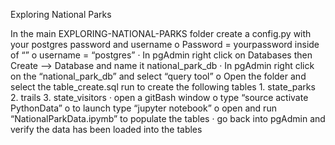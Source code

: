 Exploring National Parks

  
In the main EXPLORING-NATIONAL-PARKS folder create a config.py with your postgres password and username
          o  Password = yourpassword inside of “”
          o  username = “postgres”
·        In pgAdmin right click on Databases then Create --> Database and name it national_park_db
·        In pgAdmin right click on the “national_park_db” and select “query tool”
          o  Open the folder and select the table_create.sql run to create the following tables
                    1.      state_parks
                    2.      trails
                    3.      state_visitors
·        open a gitBash window
          o  type “source activate PythonData”
          o  to launch type “jupyter notebook”
          o  open and run “NationalParkData.ipymb” to populate the tables
·        go back into pgAdmin and verify the data has been loaded into the tables